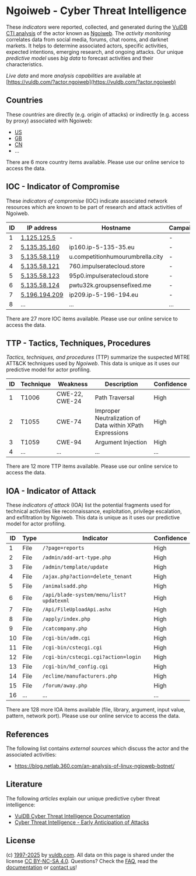 # Ngoiweb - Cyber Threat Intelligence

These _indicators_ were reported, collected, and generated during the [VulDB CTI analysis](https://vuldb.com/?kb.cti) of the actor known as [Ngoiweb](https://vuldb.com/?actor.ngoiweb). The _activity monitoring_ correlates data from social media, forums, chat rooms, and darknet markets. It helps to determine associated actors, specific activities, expected intentions, emerging research, and ongoing attacks. Our unique _predictive model_ uses _big data_ to forecast activities and their characteristics.

_Live data_ and more _analysis capabilities_ are available at [https://vuldb.com/?actor.ngoiweb](https://vuldb.com/?actor.ngoiweb)

## Countries

These _countries_ are directly (e.g. origin of attacks) or indirectly (e.g. access by proxy) associated with Ngoiweb:

* [US](https://vuldb.com/?country.us)
* [GB](https://vuldb.com/?country.gb)
* [CN](https://vuldb.com/?country.cn)
* ...

There are 6 more country items available. Please use our online service to access the data.

## IOC - Indicator of Compromise

These _indicators of compromise_ (IOC) indicate associated network resources which are known to be part of research and attack activities of Ngoiweb.

ID | IP address | Hostname | Campaign | Confidence
-- | ---------- | -------- | -------- | ----------
1 | [1.125.125.5](https://vuldb.com/?ip.1.125.125.5) | - | - | High
2 | [5.135.35.160](https://vuldb.com/?ip.5.135.35.160) | ip160.ip-5-135-35.eu | - | High
3 | [5.135.58.119](https://vuldb.com/?ip.5.135.58.119) | u.competitionhumourumbrella.city | - | High
4 | [5.135.58.121](https://vuldb.com/?ip.5.135.58.121) | 760.impulseratecloud.store | - | High
5 | [5.135.58.123](https://vuldb.com/?ip.5.135.58.123) | 95p0.impulseratecloud.store | - | High
6 | [5.135.58.124](https://vuldb.com/?ip.5.135.58.124) | pwtu32k.groupsensefixed.me | - | High
7 | [5.196.194.209](https://vuldb.com/?ip.5.196.194.209) | ip209.ip-5-196-194.eu | - | High
8 | ... | ... | ... | ...

There are 27 more IOC items available. Please use our online service to access the data.

## TTP - Tactics, Techniques, Procedures

_Tactics, techniques, and procedures_ (TTP) summarize the suspected MITRE ATT&CK techniques used by _Ngoiweb_. This data is unique as it uses our predictive model for actor profiling.

ID | Technique | Weakness | Description | Confidence
-- | --------- | -------- | ----------- | ----------
1 | T1006 | CWE-22, CWE-24 | Path Traversal | High
2 | T1055 | CWE-74 | Improper Neutralization of Data within XPath Expressions | High
3 | T1059 | CWE-94 | Argument Injection | High
4 | ... | ... | ... | ...

There are 12 more TTP items available. Please use our online service to access the data.

## IOA - Indicator of Attack

These _indicators of attack_ (IOA) list the potential fragments used for technical activities like reconnaissance, exploitation, privilege escalation, and exfiltration by Ngoiweb. This data is unique as it uses our predictive model for actor profiling.

ID | Type | Indicator | Confidence
-- | ---- | --------- | ----------
1 | File | `/?page=reports` | High
2 | File | `/admin/add-art-type.php` | High
3 | File | `/admin/template/update` | High
4 | File | `/ajax.php?action=delete_tenant` | High
5 | File | `/animalsadd.php` | High
6 | File | `/api/blade-system/menu/list?updatexml` | High
7 | File | `/Api/FileUploadApi.ashx` | High
8 | File | `/apply/index.php` | High
9 | File | `/catcompany.php` | High
10 | File | `/cgi-bin/adm.cgi` | High
11 | File | `/cgi-bin/cstecgi.cgi` | High
12 | File | `/cgi-bin/cstecgi.cgi?action=login` | High
13 | File | `/cgi-bin/hd_config.cgi` | High
14 | File | `/eclime/manufacturers.php` | High
15 | File | `/forum/away.php` | High
16 | ... | ... | ...

There are 128 more IOA items available (file, library, argument, input value, pattern, network port). Please use our online service to access the data.

## References

The following list contains _external sources_ which discuss the actor and the associated activities:

* https://blog.netlab.360.com/an-analysis-of-linux-ngioweb-botnet/

## Literature

The following _articles_ explain our unique predictive cyber threat intelligence:

* [VulDB Cyber Threat Intelligence Documentation](https://vuldb.com/?kb.cti)
* [Cyber Threat Intelligence - Early Anticipation of Attacks](https://www.scip.ch/en/?labs.20201022)

## License

(c) [1997-2025](https://vuldb.com/?kb.changelog) by [vuldb.com](https://vuldb.com/?kb.about). All data on this page is shared under the license [CC BY-NC-SA 4.0](https://creativecommons.org/licenses/by-nc-sa/4.0/). Questions? Check the [FAQ](https://vuldb.com/?kb.faq), read the [documentation](https://vuldb.com/?kb) or [contact us](https://vuldb.com/?contact)!
